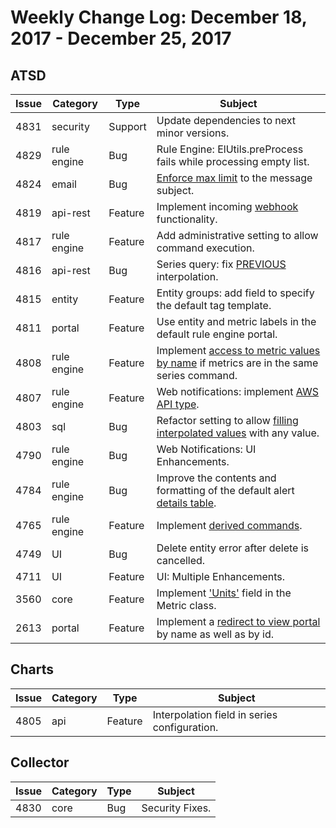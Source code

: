 Weekly Change Log: December 18, 2017 - December 25, 2017
==================================================

## ATSD

| Issue| Category    | Type    | Subject              |
|------|-------------|---------|----------------------|
| 4831	| security	| Support	| Update dependencies to next minor versions. |
| 4829	| rule engine	| Bug	| Rule Engine: ElUtils.preProcess fails while processing empty list. |
| 4824	| email	| Bug	| [Enforce max limit](../../rule-engine/functions-text.md#truncate) to the message subject. |
| 4819	| api-rest	| Feature	| Implement incoming [webhook](../../api/data/messages/webhook.md) functionality. |
| 4817	| rule engine	| Feature	| Add administrative setting to allow command execution. |
| 4816	| api-rest	| Bug	| Series query: fix [PREVIOUS](../../api/data/series/interpolate.md#function) interpolation. |
| 4815	| entity	| Feature	| Entity groups: add field to specify the default tag template. |
| 4811	| portal	| Feature	| Use entity and metric labels in the default rule engine portal. |
| 4808	| rule engine	| Feature	| Implement [access to metric values by name](../../rule-engine/functions-value.md#value) if metrics are in the same series command. |
| 4807	| rule engine	| Feature	| Web notifications: implement [AWS API type](../../rule-engine/web-notifications.md#integration-services). |
| 4803	| sql	| Bug	| Refactor setting to allow [filling interpolated values](../../sql#fill) with any value. |
| 4790	| rule engine	| Bug	| Web Notifications: UI Enhancements. |
| 4784	| rule engine	| Bug	| Improve the contents and formatting of the default alert [details table](../../rule-engine/details-table.md#examples). |
| 4765	| rule engine	| Feature	| Implement [derived commands](../../rule-engine/derived.md#derived-commands). |
| 4749	| UI	| Bug	| Delete entity error after delete is cancelled. |
| 4711	| UI	| Feature	| UI: Multiple Enhancements. |
| 3560	| core	| Feature	| Implement ['Units'](../../api/meta/metric/list.md#fields) field in the Metric class. |
| 2613	| portal	| Feature	| Implement a [redirect to view portal](../../portals/portals-overview.md#portal-links) by name as well as by id. |

## Charts

| Issue| Category    | Type    | Subject              |
|------|-------------|---------|----------------------|
| 4805	| api	| Feature	| Interpolation field in series configuration. |

## Collector

| Issue| Category    | Type    | Subject              |
|------|-------------|---------|----------------------|
| 4830	| core	| Bug	| Security Fixes. |